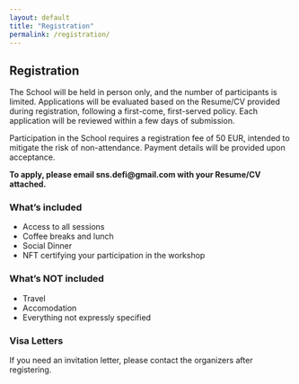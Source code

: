 ```yaml
---
layout: default
title: "Registration"
permalink: /registration/
---
```


<h2 class="section-title">Registration</h2>
<p>The School will be held in person only, and the number of participants is limited.
  Applications will be evaluated based on the Resume/CV provided during registration, following a first-come, first-served policy. Each application will be reviewed within a few days of submission.</p>
  
<p>Participation in the School requires a registration fee of 50 EUR, intended to mitigate the risk of non-attendance. Payment details will be provided upon acceptance.</p>

<div class="alert alert-info" role="alert">
  <strong>To apply, please email sns.defi@gmail.com with your Resume/CV attached.</strong>
</div>

<h3 class="mt-4">What’s included</h3>
<ul>
  <li>Access to all sessions</li>
  <li>Coffee breaks and lunch</li>
  <li>Social Dinner</li>
  <li>NFT certifying your participation in the workshop</li>
</ul>

<h3 class="mt-4">What’s NOT included</h3>
<ul>
  <li>Travel</li>
  <li>Accomodation</li>
  <li>Everything not expressly specified</li>
</ul>

<h3>Visa Letters</h3>
<p>If you need an invitation letter, please contact the organizers after registering.</p>
